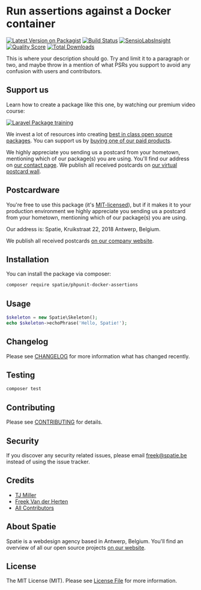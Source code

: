 # Run assertions against a Docker container

[![Latest Version on Packagist](https://img.shields.io/packagist/v/spatie/phpunit-docker-assertions.svg?style=flat-square)](https://packagist.org/packages/spatie/phpunit-docker-assertions)
[![Build Status](https://img.shields.io/travis/spatie/phpunit-docker-assertions/master.svg?style=flat-square)](https://travis-ci.org/spatie/phpunit-docker-assertions)
[![SensioLabsInsight](https://img.shields.io/sensiolabs/i/xxxxxxxxx.svg?style=flat-square)](https://insight.sensiolabs.com/projects/xxxxxxxxx)
[![Quality Score](https://img.shields.io/scrutinizer/g/spatie/phpunit-docker-assertions.svg?style=flat-square)](https://scrutinizer-ci.com/g/spatie/phpunit-docker-assertions)
[![Total Downloads](https://img.shields.io/packagist/dt/spatie/phpunit-docker-assertions.svg?style=flat-square)](https://packagist.org/packages/spatie/phpunit-docker-assertions)

This is where your description should go. Try and limit it to a paragraph or two, and maybe throw in a mention of what PSRs you support to avoid any confusion with users and contributors.

## Support us

Learn how to create a package like this one, by watching our premium video course:

[![Laravel Package training](https://spatie.be/github/package-training.jpg)](https://laravelpackage.training)

We invest a lot of resources into creating [best in class open source packages](https://spatie.be/open-source). You can support us by [buying one of our paid products](https://spatie.be/open-source/support-us).

We highly appreciate you sending us a postcard from your hometown, mentioning which of our package(s) you are using. You'll find our address on [our contact page](https://spatie.be/about-us). We publish all received postcards on [our virtual postcard wall](https://spatie.be/open-source/postcards).

## Postcardware

You're free to use this package (it's [MIT-licensed](LICENSE.md)), but if it makes it to your production environment we highly appreciate you sending us a postcard from your hometown, mentioning which of our package(s) you are using.

Our address is: Spatie, Kruikstraat 22, 2018 Antwerp, Belgium.

We publish all received postcards [on our company website](https://spatie.be/en/opensource/postcards).

## Installation

You can install the package via composer:

```bash
composer require spatie/phpunit-docker-assertions
```

## Usage

``` php
$skeleton = new Spatie\Skeleton();
echo $skeleton->echoPhrase('Hello, Spatie!');
```

## Changelog

Please see [CHANGELOG](CHANGELOG.md) for more information what has changed recently.

## Testing

``` bash
composer test
```

## Contributing

Please see [CONTRIBUTING](CONTRIBUTING.md) for details.

## Security

If you discover any security related issues, please email freek@spatie.be instead of using the issue tracker.

## Credits

- [TJ Miller](https://github.com/Sixlive)
- [Freek Van der Herten](https://github.com/freekmurze)
- [All Contributors](../../contributors)

## About Spatie

Spatie is a webdesign agency based in Antwerp, Belgium. You'll find an overview of all our open source projects [on our website](https://spatie.be/opensource).

## License

The MIT License (MIT). Please see [License File](LICENSE.md) for more information.
